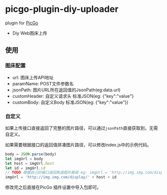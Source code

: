 # picgo-plugin-diy-uploader

plugin for [PicGo](https://github.com/Molunerfinn/PicGo)

- Diy Web图床上传

## 使用

### 图床配置

- url: 图床上传API地址
- paramName: POST文件参数名
- jsonPath: 图片URL所在返回值的JsonPath(eg:data.url)
- customHeader: 自定义请求头 标准JSON(eg: {"key":"value"}
- customBody: 自定义Body 标准JSON(eg: {"key":"value"})


### 自定义

如果上传接口直接返回了完整的图片路径，可以通过`jsonPath`直接获取到，无需自定义。

如果需要根据接口的返回值拼凑图片路径，可以修改index.js中的示例代码。
```ts
body = JSON.parse(body)
let imgUrl = body
let host = imgUrl.host
let id = imgUrl.id
// TODO 根据自己的接口返回构造图片路径 eg: imgUrl = 'http://img.img.com/display/' + host + id
imgUrl = 'http://img.img.com/display/' + host + id
```

修改完之后直接在PicGo 插件设置中导入包即可。
